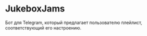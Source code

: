 # JukeboxJams
Бот для Telegram, который предлагает пользователю плейлист, соответствующий его настроению.
